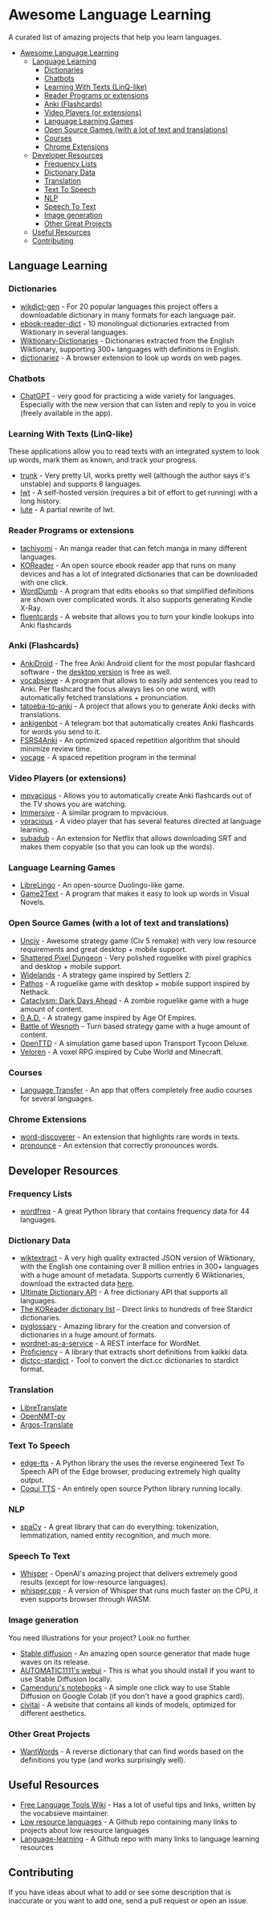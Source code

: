 # Awesome Language Learning
A curated list of amazing projects that help you learn languages.

- [Awesome Language Learning](#awesome-language-learning)
  - [Language Learning](#language-learning)
    - [Dictionaries](#dictionaries)
    - [Chatbots](#chatbots)
    - [Learning With Texts (LinQ-like)](#learning-with-texts-linq-like)
    - [Reader Programs or extensions](#reader-programs-or-extensions)
    - [Anki (Flashcards)](#anki-flashcards)
    - [Video Players (or extensions)](#video-players-or-extensions)
    - [Language Learning Games](#language-learning-games)
    - [Open Source Games (with a lot of text and translations)](#open-source-games-with-a-lot-of-text-and-translations)
    - [Courses](#courses)
    - [Chrome Extensions](#chrome-extensions)
  - [Developer Resources](#developer-resources)
    - [Frequency Lists](#frequency-lists)
    - [Dictionary Data](#dictionary-data)
    - [Translation](#translation)
    - [Text To Speech](#text-to-speech)
    - [NLP](#nlp)
    - [Speech To Text](#speech-to-text)
    - [Image generation](#image-generation)
    - [Other Great Projects](#other-great-projects)
  - [Useful Resources](#useful-resources)
  - [Contributing](#contributing)
## Language Learning

### Dictionaries
* [wikdict-gen](https://github.com/karlb/wikdict-gen) - For 20 popular languages this project offers a downloadable dictionary in many formats for each language pair.
* [ebook-reader-dict](https://github.com/BoboTiG/ebook-reader-dict) - 10 monolingual dictionaries extracted from Wiktionary in several languages.
* [Wiktionary-Dictionaries](https://github.com/Vuizur/Wiktionary-Dictionaries) - Dictionaries extracted from the English Wiktionary, supporting 300+ languages with definitions in English.
* [dictionariez](https://github.com/pnlpal/dictionariez) - A browser extension to look up words on web pages.

### Chatbots
* [ChatGPT](https://chat.openai.com/) - very good for practicing a wide variety for languages. Especially with the new version that can listen and reply to you in voice (freely available in the app).
  
### Learning With Texts (LinQ-like)
These applications allow you to read texts with an integrated system to look up words, mark them as known, and track your progress.
* [trunk](https://github.com/theiceshelf/trunk) - Very pretty UI, works pretty well (although the author says it's unstable) and supports 8 languages.
* [lwt](https://github.com/HugoFara/lwt) - A self-hosted version (requires a bit of effort to get running) with a long history.
* [lute](https://github.com/jzohrab/lute) - A partial rewrite of lwt.

### Reader Programs or extensions
* [tachiyomi](https://github.com/tachiyomiorg/tachiyomi) - An manga reader that can fetch manga in many different languages.
* [KOReader](https://github.com/koreader/koreader) - An open source ebook reader app that runs on many devices and has a lot of integrated dictionaries that can be downloaded with one click.
* [WordDumb](https://github.com/xxyzz/WordDumb) - A program that edits ebooks so that simplified definitions are shown over complicated words. It also supports generating Kindle X-Ray.
* [fluentcards](https://github.com/katspaugh/fluentcards) - A website that allows you to turn your kindle lookups into Anki flashcards

### Anki (Flashcards)
* [AnkiDroid](https://github.com/ankidroid/Anki-Android) - The free Anki Android client for the most popular flashcard software - the [desktop version](https://apps.ankiweb.net/) is free as well.
* [vocabsieve](https://github.com/FreeLanguageTools/vocabsieve) - A program that allows to easily add sentences you read to Anki. Per flashcard the focus always lies on one word, with automatically fetched translations + pronunciation.
* [tatoeba-to-anki](https://github.com/Vuizur/tatoeba-to-anki) - A project that allows you to generate Anki decks with translations.
* [ankigenbot](https://github.com/damaru2/ankigenbot) - A telegram bot that automatically creates Anki flashcards for words you send to it.
* [FSRS4Anki](https://github.com/open-spaced-repetition/fsrs4anki) - An optimized spaced repetition algorithm that should minimize review time.
* [vocage](https://github.com/proycon/vocage) - A spaced repetition program in the terminal

### Video Players (or extensions)
* [mpvacious](https://github.com/Ajatt-Tools/mpvacious) - Allows you to automatically create Anki flashcards out of the TV shows you are watching.
* [Immersive](https://github.com/Ben-Kerman/immersive) - A similar program to mpvacious.
* [voracious](https://github.com/rsimmons/voracious) - A video player that has several features directed at language learning.
* [subadub](https://github.com/rsimmons/subadub) - An extension for Netflix that allows downloading SRT and makes them copyable (so that you can look up the words).

### Language Learning Games
* [LibreLingo](https://github.com/LibreLingo/LibreLingo) - An open-source Duolingo-like game.
* [Game2Text](https://github.com/mathewthe2/Game2Text) - A program that makes it easy to look up words in Visual Novels.

### Open Source Games (with a lot of text and translations)
* [Unciv](https://github.com/yairm210/Unciv) - Awesome strategy game (Civ 5 remake) with very low resource requirements and great desktop + mobile support.
* [Shattered Pixel Dungeon](https://github.com/00-Evan/shattered-pixel-dungeon) - Very polished roguelike with pixel graphics and desktop + mobile support.
* [Widelands](https://github.com/widelands/widelands) - A strategy game inspired by Settlers 2.
* [Pathos](https://github.com/callanh/pathos-official) - A roguelike game with desktop + mobile support inspired by Nethack.
* [Cataclysm: Dark Days Ahead](https://github.com/CleverRaven/Cataclysm-DDA/tree/master) - A zombie roguelike game with a huge amount of content.
* [0 A.D.](https://play0ad.com/) - A strategy game inspired by Age Of Empires.
* [Battle of Wesnoth](https://github.com/wesnoth/wesnoth) - Turn based strategy game with a huge amount of content.
* [OpenTTD](https://github.com/OpenTTD/OpenTTD) - A simulation game based upon Transport Tycoon Deluxe.
* [Veloren](https://veloren.net/) - A voxel RPG inspired by Cube World and Minecraft.

### Courses
* [Language Transfer](https://github.com/language-transfer/lt-app) - An app that offers completely free audio courses for several languages.

### Chrome Extensions
* [word-discoverer](https://github.com/mechatroner/word-discoverer) - An extension that highlights rare words in texts.
* [pronounce](https://github.com/filipeisho/pronounce) - An extension that correctly pronounces words.

## Developer Resources

### Frequency Lists
* [wordfreq](https://github.com/rspeer/wordfreq) - A great Python library that contains frequency data for 44 languages.

### Dictionary Data
* [wiktextract](https://github.com/tatuylonen/wiktextract) - A very high quality extracted JSON version of Wiktionary, with the English one containing over 8 million entries in 300+ languages with a huge amount of metadata. Supports currently 6 Wiktionaries, download the extracted data [here](https://kaikki.org/dictionary/rawdata.html).
* [Ultimate Dictionary API](https://github.com/Vuizur/ultimate-dictionary-api) - A free dictionary API that supports all languages.
* [The KOReader dictionary list](https://github.com/koreader/koreader/blob/master/frontend/ui/data/dictionaries.lua) - Direct links to hundreds of free Stardict dictionaries.
* [pyglossary](https://github.com/ilius/pyglossary) - Amazing library for the creation and conversion of dictionaries in a huge amount of formats.
* [wordnet-as-a-service](https://github.com/jacopofar/wordnet-as-a-service) - A REST interface for WordNet.
* [Proficiency](https://github.com/xxyzz/Proficiency/tree/master) - A library that extracts short definitions from kaikki data.
* [dictcc-stardict](https://github.com/Linus789/dictcc-stardict) - Tool to convert the dict.cc dictionaries to stardict format.

### Translation
* [LibreTranslate](https://github.com/LibreTranslate/LibreTranslate)
* [OpenNMT-py](https://github.com/OpenNMT/OpenNMT-py)
* [Argos-Translate](https://github.com/argosopentech/argos-translate)

### Text To Speech
* [edge-tts](https://github.com/rany2/edge-tts) - A Python library the uses the reverse engineered Text To Speech API of the Edge browser, producing extremely high quality output.
* [Coqui TTS](https://github.com/coqui-ai/TTS) - An entirely open source Python library running locally.

### NLP
* [spaCy](https://github.com/explosion/spaCy) - A great library that can do everything: tokenization, lemmatization, named entity recognition, and much more.
  
### Speech To Text
* [Whisper](https://github.com/openai/whisper) - OpenAI's amazing project that delivers extremely good results (except for low-resource languages).
* [whisper.cpp](https://github.com/ggerganov/whisper.cpp) - A version of Whisper that runs much faster on the CPU, it even supports browser through WASM.

### Image generation
You need illustrations for your project? Look no further.
* [Stable diffusion](https://github.com/CompVis/stable-diffusion) - An amazing open source generator that made huge waves on its release.
* [AUTOMATIC1111's webui](https://github.com/AUTOMATIC1111/stable-diffusion-webui) - This is what you should install if you want to use Stable Diffusion locally.
* [Camenduru's notebooks](https://github.com/camenduru/stable-diffusion-webui-colab) - A simple one click way to use Stable Diffusion on Google Colab (if you don't have a good graphics card).
* [civitai](https://github.com/civitai/civitai) - A website that contains all kinds of models, optimized for different aesthetics.

### Other Great Projects
* [WantWords](https://github.com/thunlp/WantWords) - A reverse dictionary that can find words based on the definitions you type (and works surprisingly well).

## Useful Resources

* [Free Language Tools Wiki](https://wiki.freelanguagetools.org/quickstart) - Has a lot of useful tips and links, written by the vocabsieve maintainer.
* [Low resource languages](https://github.com/RichardLitt/low-resource-languages) - A Github repo containing many links to projects about low resource languages
* [Language-learning](https://github.com/tigertv/language-learning) - A Github repo with many links to language learning resources

## Contributing
If you have ideas about what to add or see some description that is inaccurate or you want to add one, send a pull request or open an issue.
